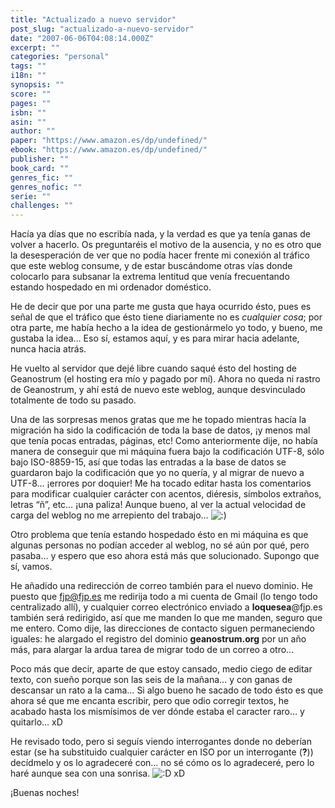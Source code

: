 ```yaml
---
title: "Actualizado a nuevo servidor"
post_slug: "actualizado-a-nuevo-servidor"
date: "2007-06-06T04:08:14.000Z"
excerpt: ""
categories: "personal"
tags: ""
i18n: ""
synopsis: ""
score: ""
pages: ""
isbn: ""
asin: ""
author: ""
paper: "https://www.amazon.es/dp/undefined/"
ebook: "https://www.amazon.es/dp/undefined/"
publisher: ""
book_card: ""
genres_fic: ""
genres_nofic: ""
serie: ""
challenges: ""
---
```


Hacía ya días que no escribía nada, y la verdad es que ya tenía ganas de volver a hacerlo. Os preguntaréis el motivo de la ausencia, y no es otro que la desesperación de ver que no podía hacer frente mi conexión al tráfico que este weblog consume, y de estar buscándome otras vías donde colocarlo para subsanar la extrema lentitud que venía frecuentando estando hospedado en mi ordenador doméstico.

He de decir que por una parte me gusta que haya ocurrido ésto, pues es señal de que el tráfico que ésto tiene diariamente no es _cualquier cosa_; por otra parte, me había hecho a la idea de gestionármelo yo todo, y bueno, me gustaba la idea… Eso sí, estamos aquí, y es para mirar hacia adelante, nunca hacia atrás.

He vuelto al servidor que dejé libre cuando saqué ésto del hosting de Geanostrum (el hosting era mío y pagado por mí). Ahora no queda ni rastro de Geanostrum, y ahí está de nuevo este weblog, aunque desvinculado totalmente de todo su pasado.

Una de las sorpresas menos gratas que me he topado mientras hacía la migración ha sido la codificación de toda la base de datos, ¡y menos mal que tenía pocas entradas, páginas, etc! Como anteriormente dije, no había manera de conseguir que mi máquina fuera bajo la codificación UTF-8, sólo bajo ISO-8859-15, así que todas las entradas a la base de datos se guardaron bajo la codificación que yo no quería, y al migrar de nuevo a UTF-8… ¡errores por doquier! Me ha tocado editar hasta los comentarios para modificar cualquier carácter con acentos, diéresis, símbolos extraños, letras “ñ”, etc… ¡una paliza! Aunque bueno, al ver la actual velocidad de carga del weblog no me arrepiento del trabajo… ![:)](http://fjp.es/wp-includes/images/smilies/icon_smile.gif)

Otro problema que tenía estando hospedado ésto en mi máquina es que algunas personas no podían acceder al weblog, no sé aún por qué, pero pasaba… y espero que eso ahora está más que solucionado. Supongo que sí, vamos.

He añadido una redirección de correo también para el nuevo dominio. He puesto que fjp@fjp.es me redirija todo a mi cuenta de Gmail (lo tengo todo centralizado allí), y cualquier correo electrónico enviado a **loquesea**@fjp.es también será redirigido, así que me manden lo que me manden, seguro que me entero. Como dije, las direcciones de contacto siguen permaneciendo iguales: he alargado el registro del dominio **geanostrum.org** por un año más, para alargar la ardua tarea de migrar todo de un correo a otro…

Poco más que decir, aparte de que estoy cansado, medio ciego de editar texto, con sueño porque son las seis de la mañana… y con ganas de descansar un rato a la cama… Si algo bueno he sacado de todo ésto es que ahora sé que me encanta escribir, pero que odio corregir textos, he acabado hasta los mismísimos de ver dónde estaba el caracter raro… y quitarlo… xD

He revisado todo, pero si seguís viendo interrogantes donde no deberían estar (se ha substituido cualquier carácter en ISO por un interrogante (**?**)) decídmelo y os lo agradeceré con… no sé cómo os lo agradeceré, pero lo haré aunque sea con una sonrisa. ![:D](http://fjp.es/wp-includes/images/smilies/icon_biggrin.gif) xD

¡Buenas noches!
